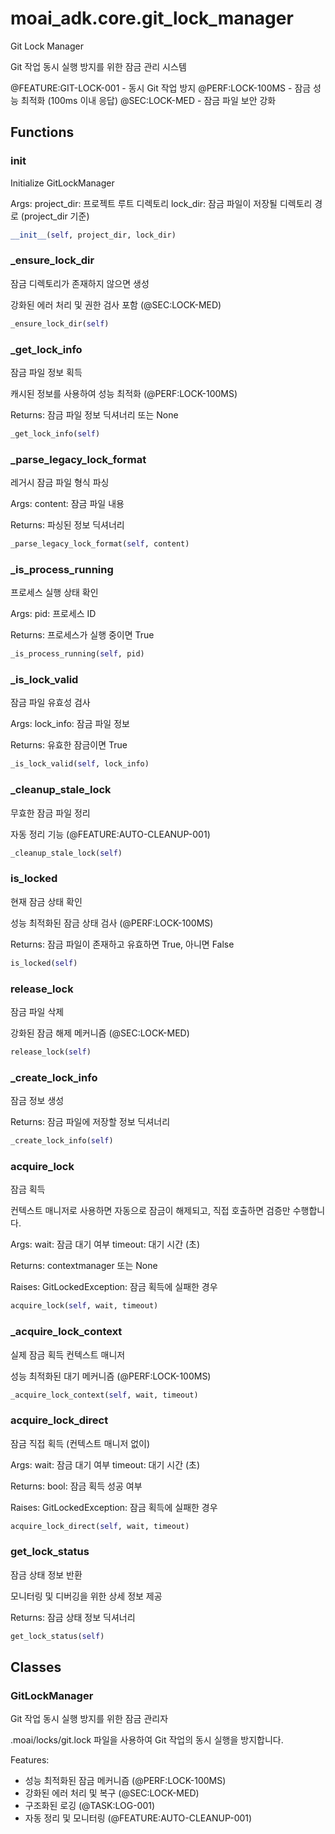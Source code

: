 # moai_adk.core.git_lock_manager

Git Lock Manager

Git 작업 동시 실행 방지를 위한 잠금 관리 시스템

@FEATURE:GIT-LOCK-001 - 동시 Git 작업 방지
@PERF:LOCK-100MS - 잠금 성능 최적화 (100ms 이내 응답)
@SEC:LOCK-MED - 잠금 파일 보안 강화

## Functions

### __init__

Initialize GitLockManager

Args:
    project_dir: 프로젝트 루트 디렉토리
    lock_dir: 잠금 파일이 저장될 디렉토리 경로 (project_dir 기준)

```python
__init__(self, project_dir, lock_dir)
```

### _ensure_lock_dir

잠금 디렉토리가 존재하지 않으면 생성

강화된 에러 처리 및 권한 검사 포함 (@SEC:LOCK-MED)

```python
_ensure_lock_dir(self)
```

### _get_lock_info

잠금 파일 정보 획득

캐시된 정보를 사용하여 성능 최적화 (@PERF:LOCK-100MS)

Returns:
    잠금 파일 정보 딕셔너리 또는 None

```python
_get_lock_info(self)
```

### _parse_legacy_lock_format

레거시 잠금 파일 형식 파싱

Args:
    content: 잠금 파일 내용

Returns:
    파싱된 정보 딕셔너리

```python
_parse_legacy_lock_format(self, content)
```

### _is_process_running

프로세스 실행 상태 확인

Args:
    pid: 프로세스 ID

Returns:
    프로세스가 실행 중이면 True

```python
_is_process_running(self, pid)
```

### _is_lock_valid

잠금 파일 유효성 검사

Args:
    lock_info: 잠금 파일 정보

Returns:
    유효한 잠금이면 True

```python
_is_lock_valid(self, lock_info)
```

### _cleanup_stale_lock

무효한 잠금 파일 정리

자동 정리 기능 (@FEATURE:AUTO-CLEANUP-001)

```python
_cleanup_stale_lock(self)
```

### is_locked

현재 잠금 상태 확인

성능 최적화된 잠금 상태 검사 (@PERF:LOCK-100MS)

Returns:
    잠금 파일이 존재하고 유효하면 True, 아니면 False

```python
is_locked(self)
```

### release_lock

잠금 파일 삭제

강화된 잠금 해제 메커니즘 (@SEC:LOCK-MED)

```python
release_lock(self)
```

### _create_lock_info

잠금 정보 생성

Returns:
    잠금 파일에 저장할 정보 딕셔너리

```python
_create_lock_info(self)
```

### acquire_lock

잠금 획득

컨텍스트 매니저로 사용하면 자동으로 잠금이 해제되고,
직접 호출하면 검증만 수행합니다.

Args:
    wait: 잠금 대기 여부
    timeout: 대기 시간 (초)

Returns:
    contextmanager 또는 None

Raises:
    GitLockedException: 잠금 획득에 실패한 경우

```python
acquire_lock(self, wait, timeout)
```

### _acquire_lock_context

실제 잠금 획득 컨텍스트 매니저

성능 최적화된 대기 메커니즘 (@PERF:LOCK-100MS)

```python
_acquire_lock_context(self, wait, timeout)
```

### acquire_lock_direct

잠금 직접 획득 (컨텍스트 매니저 없이)

Args:
    wait: 잠금 대기 여부
    timeout: 대기 시간 (초)

Returns:
    bool: 잠금 획득 성공 여부

Raises:
    GitLockedException: 잠금 획득에 실패한 경우

```python
acquire_lock_direct(self, wait, timeout)
```

### get_lock_status

잠금 상태 정보 반환

모니터링 및 디버깅을 위한 상세 정보 제공

Returns:
    잠금 상태 정보 딕셔너리

```python
get_lock_status(self)
```

## Classes

### GitLockManager

Git 작업 동시 실행 방지를 위한 잠금 관리자

.moai/locks/git.lock 파일을 사용하여 Git 작업의 동시 실행을 방지합니다.

Features:
- 성능 최적화된 잠금 메커니즘 (@PERF:LOCK-100MS)
- 강화된 에러 처리 및 복구 (@SEC:LOCK-MED)
- 구조화된 로깅 (@TASK:LOG-001)
- 자동 정리 및 모니터링 (@FEATURE:AUTO-CLEANUP-001)
